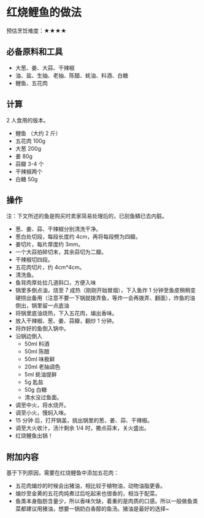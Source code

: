 # 红烧鲤鱼的做法

预估烹饪难度：★★★★

## 必备原料和工具

- 大葱、姜、大蒜、干辣椒
- 油、盐、生抽、老抽、陈醋、蚝油、料酒、白糖
- 鲤鱼、五花肉

## 计算

 2 人食用的版本。

- 鲤鱼 （大约 2 斤）
- 五花肉 100g
- 大葱 200g
- 姜 80g
- 蒜瓣 3-4 个
- 干辣椒两个
- 白糖 50g

## 操作

注：下文所述的鱼是购买时卖家简易处理后的，已刮鱼鳞已去内脏。

- 葱、姜、蒜、干辣椒分别清洗干净。
- 葱白处切段，每段长度约 4cm，再将每段劈为四瓣。
- 姜切片，每片厚度约 3mm。
- 一个大蒜拍碎切末，其余蒜切为二瓣。
- 干辣椒切四段。
- 五花肉切片，约 4cm*4cm。
- 清洗鱼。
- 鱼背肉厚处拉几道斜口，方便入味
- 锅里多倒点油，烧至 7 成热（刚刚开始冒烟），下入鱼炸 1 分钟至鱼皮稍稍变硬捞出备用（注意不要一下锅就拨弄鱼，等炸一会再拨弄、翻面），炸鱼的油倒出，锅里留一点底油
- 将锅里底油烧热，下入五花肉，煸出香味。
- 放入干辣椒、葱、姜、蒜瓣，翻炒 1 分钟。
- 将炸好的鱼倒入锅中。
- 沿锅边倒入
  - 50ml 料酒
  - 50ml 陈醋
  - 50ml 味极鲜
  - 20ml 老抽调色
  - 5ml 蚝油提鲜
  - 5g 匙盐
  - 50g 白糖
  - 清水没过鱼面。
- 调至中火，将水烧开。
- 调至小火，慢焖入味。
- 15 分钟 后，打开锅盖，挑出锅里的葱、姜、蒜、干辣椒。
- 调至大火收汁，汤汁剩余 1/4 时，撒点蒜末，关火盛出。
- 红烧鲤鱼出锅！

## 附加内容

基于下列原因，需要在红烧鲤鱼中添加五花肉：

- 五花肉煸炒的时候会出猪油，相比较于植物油，动物油脂更香。
- 煸炒至金黄的五花肉炖煮过后吃起来也很香的，相当于配菜。
- 鱼类本身脂肪含量少，所以香味欠缺，着重的是肉质的口感。所以一般做鱼类菜都建议用猪油，想要一锅奶白香醇的鱼汤。猪油是最好的选择~


